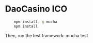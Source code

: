 # DaoCasino ICO

```bash
    npm install -g mocha
    npm install
```

Then, run the test framework:
    mocha test

